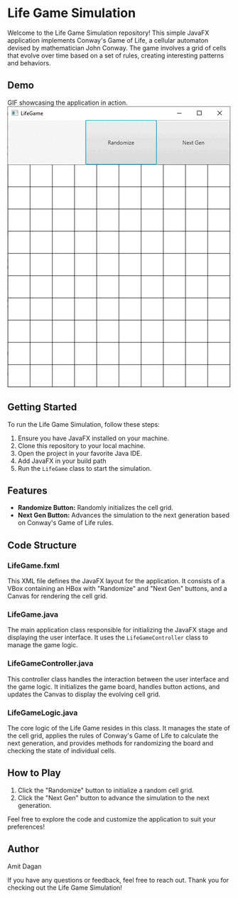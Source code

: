 # Life Game Simulation

Welcome to the Life Game Simulation repository! This simple JavaFX application implements Conway's Game of Life, a cellular automaton devised by mathematician John Conway. The game involves a grid of cells that evolve over time based on a set of rules, creating interesting patterns and behaviors.

## Demo

GIF showcasing the application in action.
![app demo](demo.gif)


## Getting Started

To run the Life Game Simulation, follow these steps:

1. Ensure you have JavaFX installed on your machine.
2. Clone this repository to your local machine.
3. Open the project in your favorite Java IDE.
4. Add JavaFX in your build path
5. Run the `LifeGame` class to start the simulation.

## Features

- **Randomize Button:** Randomly initializes the cell grid.
- **Next Gen Button:** Advances the simulation to the next generation based on Conway's Game of Life rules.

## Code Structure

### LifeGame.fxml

This XML file defines the JavaFX layout for the application. It consists of a VBox containing an HBox with "Randomize" and "Next Gen" buttons, and a Canvas for rendering the cell grid.

### LifeGame.java

The main application class responsible for initializing the JavaFX stage and displaying the user interface. It uses the `LifeGameController` class to manage the game logic.

### LifeGameController.java

This controller class handles the interaction between the user interface and the game logic. It initializes the game board, handles button actions, and updates the Canvas to display the evolving cell grid.

### LifeGameLogic.java

The core logic of the Life Game resides in this class. It manages the state of the cell grid, applies the rules of Conway's Game of Life to calculate the next generation, and provides methods for randomizing the board and checking the state of individual cells.

## How to Play

1. Click the "Randomize" button to initialize a random cell grid.
2. Click the "Next Gen" button to advance the simulation to the next generation.

Feel free to explore the code and customize the application to suit your preferences!

## Author

Amit Dagan

If you have any questions or feedback, feel free to reach out. Thank you for checking out the Life Game Simulation!

